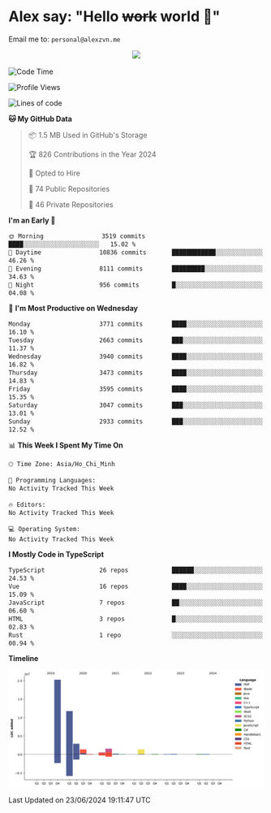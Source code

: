 # Alex say: "Hello ~~work~~ world 🐾"
Email me to: `personal@alexzvn.me`


<p align=center>
  <a href="https://skillicons.dev">
    <img src="https://skillicons.dev/icons?i=ts,js,php,nodejs,bun,vue,nuxt,react,svelte,tauri,laravel,rust,mongodb,docker,electron,redis,rabbitmq,tailwind,git,cloudflare,elysia,mysql,nginx,rollupjs,sentry,ubuntu,yarn,html,css,vite" />
  </a>
</p>

<!--START_SECTION:waka-->
![Code Time](http://img.shields.io/badge/Code%20Time-1%2C066%20hrs%2055%20mins-blue)

![Profile Views](http://img.shields.io/badge/Profile%20Views-10-blue)

![Lines of code](https://img.shields.io/badge/From%20Hello%20World%20I%27ve%20Written-40.4%20million%20lines%20of%20code-blue)

**🐱 My GitHub Data** 

> 📦 1.5 MB Used in GitHub's Storage 
 > 
> 🏆 826 Contributions in the Year 2024
 > 
> 💼 Opted to Hire
 > 
> 📜 74 Public Repositories 
 > 
> 🔑 46 Private Repositories 
 > 
**I'm an Early 🐤** 

```text
🌞 Morning                3519 commits        ████░░░░░░░░░░░░░░░░░░░░░   15.02 % 
🌆 Daytime                10836 commits       ████████████░░░░░░░░░░░░░   46.26 % 
🌃 Evening                8111 commits        █████████░░░░░░░░░░░░░░░░   34.63 % 
🌙 Night                  956 commits         █░░░░░░░░░░░░░░░░░░░░░░░░   04.08 % 
```
📅 **I'm Most Productive on Wednesday** 

```text
Monday                   3771 commits        ████░░░░░░░░░░░░░░░░░░░░░   16.10 % 
Tuesday                  2663 commits        ███░░░░░░░░░░░░░░░░░░░░░░   11.37 % 
Wednesday                3940 commits        ████░░░░░░░░░░░░░░░░░░░░░   16.82 % 
Thursday                 3473 commits        ████░░░░░░░░░░░░░░░░░░░░░   14.83 % 
Friday                   3595 commits        ████░░░░░░░░░░░░░░░░░░░░░   15.35 % 
Saturday                 3047 commits        ███░░░░░░░░░░░░░░░░░░░░░░   13.01 % 
Sunday                   2933 commits        ███░░░░░░░░░░░░░░░░░░░░░░   12.52 % 
```


📊 **This Week I Spent My Time On** 

```text
🕑︎ Time Zone: Asia/Ho_Chi_Minh

💬 Programming Languages: 
No Activity Tracked This Week

🔥 Editors: 
No Activity Tracked This Week

💻 Operating System: 
No Activity Tracked This Week
```

**I Mostly Code in TypeScript** 

```text
TypeScript               26 repos            ██████░░░░░░░░░░░░░░░░░░░   24.53 % 
Vue                      16 repos            ████░░░░░░░░░░░░░░░░░░░░░   15.09 % 
JavaScript               7 repos             ██░░░░░░░░░░░░░░░░░░░░░░░   06.60 % 
HTML                     3 repos             █░░░░░░░░░░░░░░░░░░░░░░░░   02.83 % 
Rust                     1 repo              ░░░░░░░░░░░░░░░░░░░░░░░░░   00.94 % 
```



**Timeline**

![Lines of Code chart](https://raw.githubusercontent.com/alexzvn/alexzvn/main/assets/bar_graph.png)


 Last Updated on 23/06/2024 19:11:47 UTC
<!--END_SECTION:waka-->
